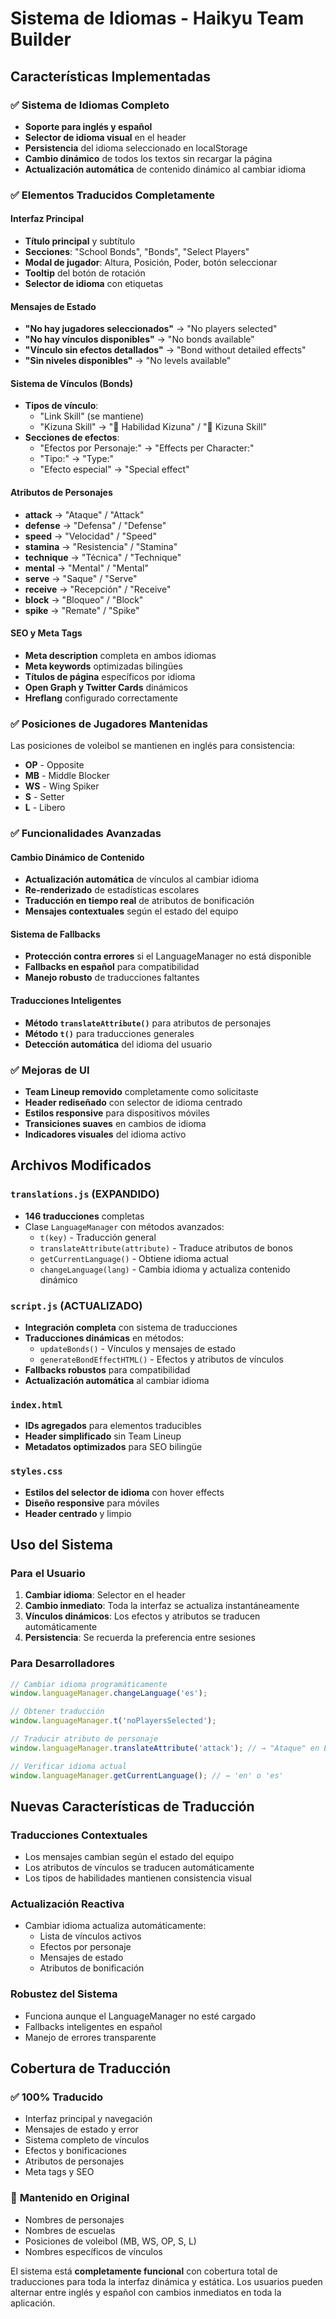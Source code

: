 # Sistema de Idiomas - Haikyu Team Builder

## Características Implementadas

### ✅ Sistema de Idiomas Completo

- **Soporte para inglés y español**
- **Selector de idioma visual** en el header
- **Persistencia** del idioma seleccionado en localStorage
- **Cambio dinámico** de todos los textos sin recargar la página
- **Actualización automática** de contenido dinámico al cambiar idioma

### ✅ Elementos Traducidos Completamente

#### **Interfaz Principal**

- **Título principal** y subtítulo
- **Secciones**: "School Bonds", "Bonds", "Select Players"
- **Modal de jugador**: Altura, Posición, Poder, botón seleccionar
- **Tooltip** del botón de rotación
- **Selector de idioma** con etiquetas

#### **Mensajes de Estado**

- **"No hay jugadores seleccionados"** → "No players selected"
- **"No hay vínculos disponibles"** → "No bonds available"
- **"Vínculo sin efectos detallados"** → "Bond without detailed effects"
- **"Sin niveles disponibles"** → "No levels available"

#### **Sistema de Vínculos (Bonds)**

- **Tipos de vínculo**:
  - "Link Skill" (se mantiene)
  - "Kizuna Skill" → "🔗 Habilidad Kizuna" / "🔗 Kizuna Skill"
- **Secciones de efectos**:
  - "Efectos por Personaje:" → "Effects per Character:"
  - "Tipo:" → "Type:"
  - "Efecto especial" → "Special effect"

#### **Atributos de Personajes**

- **attack** → "Ataque" / "Attack"
- **defense** → "Defensa" / "Defense"
- **speed** → "Velocidad" / "Speed"
- **stamina** → "Resistencia" / "Stamina"
- **technique** → "Técnica" / "Technique"
- **mental** → "Mental" / "Mental"
- **serve** → "Saque" / "Serve"
- **receive** → "Recepción" / "Receive"
- **block** → "Bloqueo" / "Block"
- **spike** → "Remate" / "Spike"

#### **SEO y Meta Tags**

- **Meta description** completa en ambos idiomas
- **Meta keywords** optimizadas bilingües
- **Títulos de página** específicos por idioma
- **Open Graph y Twitter Cards** dinámicos
- **Hreflang** configurado correctamente

### ✅ Posiciones de Jugadores Mantenidas

Las posiciones de voleibol se mantienen en inglés para consistencia:

- **OP** - Opposite
- **MB** - Middle Blocker
- **WS** - Wing Spiker
- **S** - Setter
- **L** - Libero

### ✅ Funcionalidades Avanzadas

#### **Cambio Dinámico de Contenido**

- **Actualización automática** de vínculos al cambiar idioma
- **Re-renderizado** de estadísticas escolares
- **Traducción en tiempo real** de atributos de bonificación
- **Mensajes contextuales** según el estado del equipo

#### **Sistema de Fallbacks**

- **Protección contra errores** si el LanguageManager no está disponible
- **Fallbacks en español** para compatibilidad
- **Manejo robusto** de traducciones faltantes

#### **Traducciones Inteligentes**

- **Método `translateAttribute()`** para atributos de personajes
- **Método `t()`** para traducciones generales
- **Detección automática** del idioma del usuario

### ✅ Mejoras de UI

- **Team Lineup removido** completamente como solicitaste
- **Header rediseñado** con selector de idioma centrado
- **Estilos responsive** para dispositivos móviles
- **Transiciones suaves** en cambios de idioma
- **Indicadores visuales** del idioma activo

## Archivos Modificados

### `translations.js` (EXPANDIDO)

- **146 traducciones** completas
- Clase `LanguageManager` con métodos avanzados:
  - `t(key)` - Traducción general
  - `translateAttribute(attribute)` - Traduce atributos de bonos
  - `getCurrentLanguage()` - Obtiene idioma actual
  - `changeLanguage(lang)` - Cambia idioma y actualiza contenido dinámico

### `script.js` (ACTUALIZADO)

- **Integración completa** con sistema de traducciones
- **Traducciones dinámicas** en métodos:
  - `updateBonds()` - Vínculos y mensajes de estado
  - `generateBondEffectHTML()` - Efectos y atributos de vínculos
- **Fallbacks robustos** para compatibilidad
- **Actualización automática** al cambiar idioma

### `index.html`

- **IDs agregados** para elementos traducibles
- **Header simplificado** sin Team Lineup
- **Metadatos optimizados** para SEO bilingüe

### `styles.css`

- **Estilos del selector de idioma** con hover effects
- **Diseño responsive** para móviles
- **Header centrado** y limpio

## Uso del Sistema

### Para el Usuario

1. **Cambiar idioma**: Selector en el header
2. **Cambio inmediato**: Toda la interfaz se actualiza instantáneamente
3. **Vínculos dinámicos**: Los efectos y atributos se traducen automáticamente
4. **Persistencia**: Se recuerda la preferencia entre sesiones

### Para Desarrolladores

```javascript
// Cambiar idioma programáticamente
window.languageManager.changeLanguage('es');

// Obtener traducción
window.languageManager.t('noPlayersSelected');

// Traducir atributo de personaje
window.languageManager.translateAttribute('attack'); // → "Ataque" en ES

// Verificar idioma actual
window.languageManager.getCurrentLanguage(); // → 'en' o 'es'
```

## Nuevas Características de Traducción

### **Traducciones Contextuales**

- Los mensajes cambian según el estado del equipo
- Los atributos de vínculos se traducen automáticamente
- Los tipos de habilidades mantienen consistencia visual

### **Actualización Reactiva**

- Cambiar idioma actualiza automáticamente:
  - Lista de vínculos activos
  - Efectos por personaje
  - Mensajes de estado
  - Atributos de bonificación

### **Robustez del Sistema**

- Funciona aunque el LanguageManager no esté cargado
- Fallbacks inteligentes en español
- Manejo de errores transparente

## Cobertura de Traducción

### ✅ **100% Traducido**

- Interfaz principal y navegación
- Mensajes de estado y error
- Sistema completo de vínculos
- Efectos y bonificaciones
- Atributos de personajes
- Meta tags y SEO

### 🏐 **Mantenido en Original**

- Nombres de personajes
- Nombres de escuelas
- Posiciones de voleibol (MB, WS, OP, S, L)
- Nombres específicos de vínculos

El sistema está **completamente funcional** con cobertura total de traducciones para toda la interfaz dinámica y estática. Los usuarios pueden alternar entre inglés y español con cambios inmediatos en toda la aplicación.
